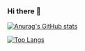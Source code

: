 ### Hi there 👋

[![Anurag's GitHub stats](https://github-readme-stats.vercel.app/api?username=ymgn9314)](https://github.com/anuraghazra/github-readme-stats)

[![Top Langs](https://github-readme-stats.vercel.app/api/top-langs/?username=ymgn9314)](https://github.com/anuraghazra/github-readme-stats)

<!--
**ymgn9314/ymgn9314** is a ✨ _special_ ✨ repository because its `README.md` (this file) appears on your GitHub profile.

Here are some ideas to get you started:

- 🔭 I’m currently working on ...
- 🌱 I’m currently learning ...
- 👯 I’m looking to collaborate on ...
- 🤔 I’m looking for help with ...
- 💬 Ask me about ...
- 📫 How to reach me: ...
- 😄 Pronouns: ...
- ⚡ Fun fact: ...
-->
